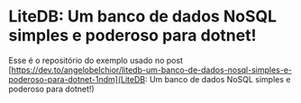 # LiteDB: Um banco de dados NoSQL simples e poderoso para dotnet!

Esse é o repositório do exemplo usado no post [https://dev.to/angelobelchior/litedb-um-banco-de-dados-nosql-simples-e-poderoso-para-dotnet-1ndm](LiteDB: Um banco de dados NoSQL simples e poderoso para dotnet!)
